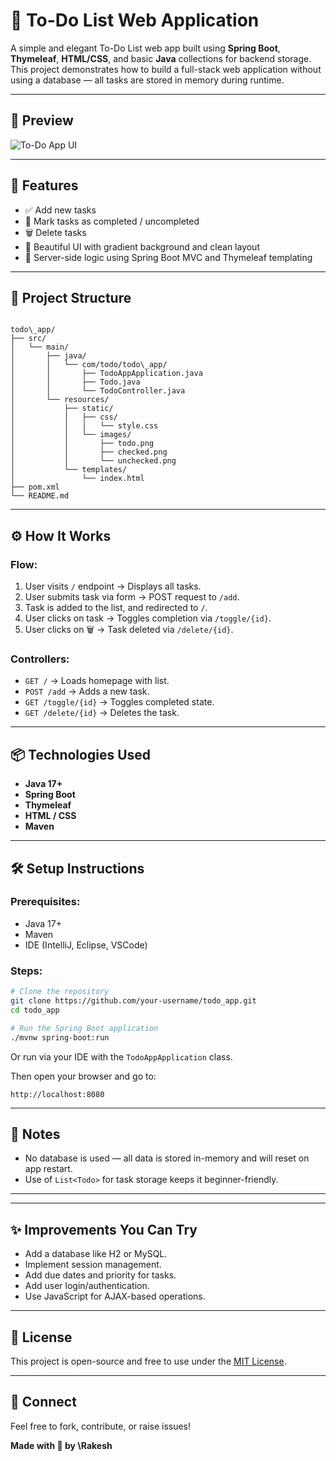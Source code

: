 
# 📝 To-Do List Web Application

A simple and elegant To-Do List web app built using **Spring Boot**, **Thymeleaf**, **HTML/CSS**, and basic **Java** collections for backend storage. This project demonstrates how to build a full-stack web application without using a database — all tasks are stored in memory during runtime.

---

## 📸 Preview

![To-Do App UI](todo-app/images/todoapp.png)

---

## 🚀 Features

- ✅ Add new tasks
- 🔁 Mark tasks as completed / uncompleted
- 🗑️ Delete tasks
- 🌈 Beautiful UI with gradient background and clean layout
- 🧠 Server-side logic using Spring Boot MVC and Thymeleaf templating

---

## 📂 Project Structure

```

todo\_app/
├── src/
│   └── main/
│       ├── java/
│       │   └── com/todo/todo\_app/
│       │       ├── TodoAppApplication.java
│       │       ├── Todo.java
│       │       └── TodoController.java
│       └── resources/
│           ├── static/
│           │   ├── css/
│           │   │   └── style.css
│           │   └── images/
│           │       ├── todo.png
│           │       ├── checked.png
│           │       └── unchecked.png
│           └── templates/
│               └── index.html
├── pom.xml
└── README.md

````

---

## ⚙️ How It Works

### Flow:
1. User visits `/` endpoint → Displays all tasks.
2. User submits task via form → POST request to `/add`.
3. Task is added to the list, and redirected to `/`.
4. User clicks on task → Toggles completion via `/toggle/{id}`.
5. User clicks on 🗑️ → Task deleted via `/delete/{id}`.

### Controllers:
- `GET /` → Loads homepage with list.
- `POST /add` → Adds a new task.
- `GET /toggle/{id}` → Toggles completed state.
- `GET /delete/{id}` → Deletes the task.

---

## 📦 Technologies Used

- **Java 17+**
- **Spring Boot**
- **Thymeleaf**
- **HTML / CSS**
- **Maven**

---

## 🛠️ Setup Instructions

### Prerequisites:
- Java 17+
- Maven
- IDE (IntelliJ, Eclipse, VSCode)

### Steps:

```bash
# Clone the repository
git clone https://github.com/your-username/todo_app.git
cd todo_app

# Run the Spring Boot application
./mvnw spring-boot:run
````

Or run via your IDE with the `TodoAppApplication` class.

Then open your browser and go to:

```
http://localhost:8080
```

---

## 📌 Notes

* No database is used — all data is stored in-memory and will reset on app restart.
* Use of `List<Todo>` for task storage keeps it beginner-friendly.

---



---

## ✨ Improvements You Can Try

* Add a database like H2 or MySQL.
* Implement session management.
* Add due dates and priority for tasks.
* Add user login/authentication.
* Use JavaScript for AJAX-based operations.

---

## 📄 License

This project is open-source and free to use under the [MIT License](LICENSE).

---

## 🔗 Connect

Feel free to fork, contribute, or raise issues!

**Made with 💙 by \Rakesh**


